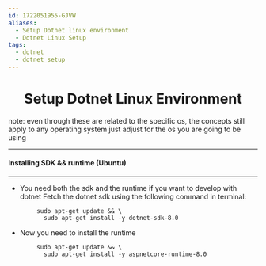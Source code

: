 ```yaml
---
id: 1722051955-GJVW
aliases:
  - Setup Dotnet linux environment
  - Dotnet Linux Setup
tags:
  - dotnet
  - dotnet_setup
---
```


<center>
<h1>Setup Dotnet Linux Environment</h1>
</center>

note: even through these are related to the specific os, the concepts still apply to any operating
system just adjust for the os you are going to be using

---
#### Installing SDK && runtime (Ubuntu)
---
-   You need both the sdk and the runtime if you want to develop with dotnet
Fetch the dotnet sdk using the following command in terminal:
```
        sudo apt-get update && \
          sudo apt-get install -y dotnet-sdk-8.0
```

-   Now you need to install the runtime
```
        sudo apt-get update && \
          sudo apt-get install -y aspnetcore-runtime-8.0
```
